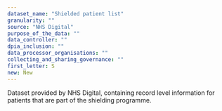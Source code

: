 ```yaml
---
dataset_name: "Shielded patient list"
granularity: ""
source: "NHS Digital"
purpose_of_the_data: ""
data_controller: ""
dpia_inclusion: ""
data_processor_organisations: ""
collecting_and_sharing_governance: ""
first_letter: S
new: New
---
```

Dataset provided by NHS Digital, containing record level information for patients that are part of the shielding programme.
